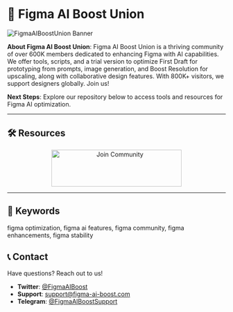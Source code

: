 # 🎨 Figma AI Boost Union

![FigmaAIBoostUnion Banner](https://i.ytimg.com/vi/zADDnEg1UE4/maxresdefault.jpg)

**About Figma AI Boost Union**: Figma AI Boost Union is a thriving community of over 600K members dedicated to enhancing Figma with AI capabilities. We offer tools, scripts, and a trial version to optimize First Draft for prototyping from prompts, image generation, and Boost Resolution for upscaling, along with collaborative design features. With 800K+ visitors, we support designers globally. Join us!

**Next Steps**: Explore our repository below to access tools and resources for Figma AI optimization.

---

## 🛠 Resources
 
 <div align="center">
  <a href="https://github.com/Figma-AI-Boost-Union/Figma-AI-Boost-Pack" target="_blank">
    <img src="https://img.shields.io/badge/Join-Community-3498db" alt="Join Community" width="300" height="85" style="border:none;">
  </a>
</div>

---

## 🔑 Keywords

figma optimization, figma ai features, figma community, figma enhancements, figma stability

## 📞 Contact

Have questions? Reach out to us!  
- **Twitter**: [@FigmaAIBoost](https://twitter.com/FigmaAIBoost)  
- **Support**: [support@figma-ai-boost.com](mailto:support@figma-ai-boost.com)  
- **Telegram**: [@FigmaAIBoostSupport](https://t.me/FigmaAIBoostSupport)  
